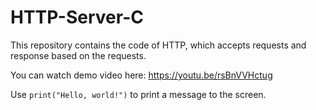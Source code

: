 # HTTP-Server-C
This repository contains the code of HTTP, which accepts requests and response based on the requests.

You can watch demo video here: https://youtu.be/rsBnVVHctug

Use `print("Hello, world!")` to print a message to the screen.

